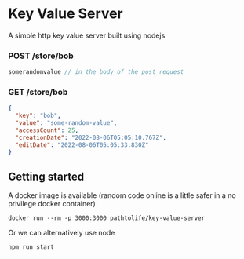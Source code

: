# Key Value Server
A simple http key value server built using nodejs

### POST /store/bob
```js
somerandomvalue // in the body of the post request
```

### GET /store/bob
```json
{
  "key": "bob",
  "value": "some-random-value",
  "accessCount": 25,
  "creationDate": "2022-08-06T05:05:10.767Z",
  "editDate": "2022-08-06T05:05:33.830Z"
}
```



## Getting started

A docker image is available (random code online is a little safer in a no privilege docker container)

`docker run --rm -p 3000:3000 pathtolife/key-value-server`

Or we can alternatively use node 

`npm run start`
